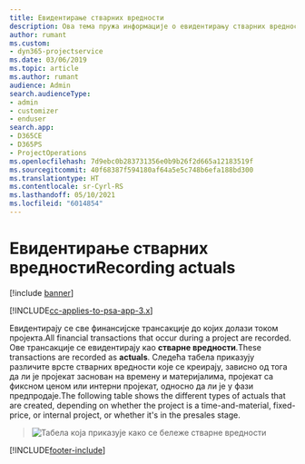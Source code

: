 ```yaml
---
title: Евидентирање стварних вредности
description: Ова тема пружа информације о евидентирању стварних вредности.
author: rumant
ms.custom:
- dyn365-projectservice
ms.date: 03/06/2019
ms.topic: article
ms.author: rumant
audience: Admin
search.audienceType:
- admin
- customizer
- enduser
search.app:
- D365CE
- D365PS
- ProjectOperations
ms.openlocfilehash: 7d9ebc0b283731356e0b9b26f2d665a12183519f
ms.sourcegitcommit: 40f68387f594180af64a5e5c748b6efa188bd300
ms.translationtype: HT
ms.contentlocale: sr-Cyrl-RS
ms.lasthandoff: 05/10/2021
ms.locfileid: "6014854"
---
```

# <a name="recording-actuals"></a><span data-ttu-id="dfbee-103">Евидентирање стварних вредности</span><span class="sxs-lookup"><span data-stu-id="dfbee-103">Recording actuals</span></span> 

[!include [banner](../includes/psa-now-project-operations.md)]

[!INCLUDE[cc-applies-to-psa-app-3.x](../includes/cc-applies-to-psa-app-3x.md)]

<span data-ttu-id="dfbee-104">Евидентирају се све финансијске трансакције до којих долази током пројекта.</span><span class="sxs-lookup"><span data-stu-id="dfbee-104">All financial transactions that occur during a project are recorded.</span></span> <span data-ttu-id="dfbee-105">Ове трансакције се евидентирају као **стварне вредности**.</span><span class="sxs-lookup"><span data-stu-id="dfbee-105">These transactions are recorded as **actuals**.</span></span> <span data-ttu-id="dfbee-106">Следећа табела приказују различите врсте стварних вредности које се креирају, зависно од тога да ли је пројекат заснован на времену и материјалима, пројекат са фиксном ценом или интерни пројекат, односно да ли је у фази предпродаје.</span><span class="sxs-lookup"><span data-stu-id="dfbee-106">The following table shows the different types of actuals that are created, depending on whether the project is a time-and-material, fixed-price, or internal project, or whether it's in the presales stage.</span></span>

> ![Табела која приказује како се бележе стварне вредности](media/advanced-table2.png)


[!INCLUDE[footer-include](../includes/footer-banner.md)]